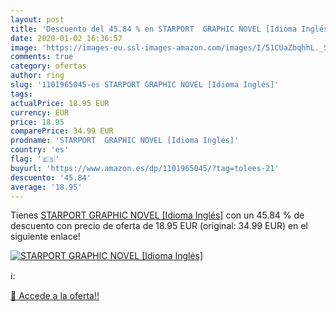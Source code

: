 ```yaml
---
layout: post
title: 'Descuento del 45.84 % en STARPORT  GRAPHIC NOVEL [Idioma Inglés]'
date: 2020-01-02 16:36:57
image: 'https://images-eu.ssl-images-amazon.com/images/I/51CUaZbqhhL._SL200_.jpg'
comments: true
category: ofertas
author: ring
slug: '1101965045-es STARPORT GRAPHIC NOVEL [Idioma Inglés]'
tags: 
actualPrice: 18.95 EUR
currency: EUR
price: 18.95
comparePrice: 34.99 EUR
prodname: 'STARPORT  GRAPHIC NOVEL [Idioma Inglés]'
country: 'es'
flag: '🇪🇸'
buyurl: 'https://www.amazon.es/dp/1101965045/?tag=tolees-21'
descuento: '45.84'
average: '18.95'
---
```


Tienes [STARPORT  GRAPHIC NOVEL [Idioma Inglés]](https://www.amazon.es/dp/1101965045/?tag=tolees-21) con un 45.84 % de descuento con precio de oferta de 18.95 EUR (original: 34.99 EUR) en el siguiente enlace!

[![STARPORT  GRAPHIC NOVEL [Idioma Inglés]](https://images-eu.ssl-images-amazon.com/images/I/51CUaZbqhhL._SL200_.jpg)](https://www.amazon.es/dp/1101965045/?tag=tolees-21)

ℹ️:


[🛒 Accede a la oferta!!](https://www.amazon.es/dp/1101965045/?tag=tolees-21)
